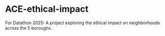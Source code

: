 # ACE-ethical-impact
For Datathon 2025: A project exploring the ethical impact on neighborhoods across the 5 boroughs.
